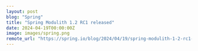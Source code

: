 ```yaml
---
layout: post
blog: "Spring"
title: "Spring Modulith 1.2 RC1 released"
date: 2024-04-19T00:00:00Z
image: images/spring.png
remote_url: "https://spring.io/blog/2024/04/19/spring-modulith-1-2-rc1-released"
---
```

